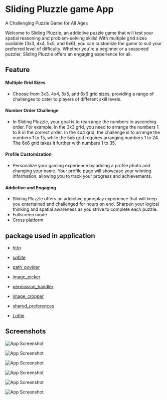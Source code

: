 
# Sliding Pluzzle game App

A Challenging Puzzle Game for All Ages

Welcome to Sliding Pluzzle, an addictive puzzle game that will test your spatial reasoning and problem-solving skills! With multiple grid sizes available (3x3, 4x4, 5x5, and 6x6), you can customize the game to suit your preferred level of difficulty. Whether you're a beginner or a seasoned puzzler, Sliding Pluzzle offers an engaging experience for all.


## Feature
  
#### Multiple Grid Sizes
- Choose from 3x3, 4x4, 5x5, and 6x6 grid sizes, providing a range of challenges to cater to players of different skill levels.

#### Number Order Challenge

- In Sliding Pluzzle, your goal is to rearrange the numbers in ascending order. For example, in the 3x3 grid, you need to arrange the numbers 1 to 8 in the correct order. In the 4x4 grid, the challenge is to arrange the numbers 1 to 15, while the 5x5 grid requires arranging numbers 1 to 24. The 6x6 grid takes it further with numbers 1 to 35.

#### Profile Customization
- Personalize your gaming experience by adding a profile photo and changing your name. Your profile page will showcase your winning information, allowing you to track your progress and achievements.

#### Addictive and Engaging

- Sliding Pluzzle offers an addictive gameplay experience that will keep you entertained and challenged for hours on end. Sharpen your logical thinking and spatial awareness as you strive to complete each puzzle.
- Fullscreen mode
- Cross platform


## package used in application

- [http](https://pub.dev/packages/http    )

- [sqflite](https://pub.dev/packages/sqflite)

- [path_povider](https://pub.dev/packages/path_provider)

- [image_picker](https://pub.dev/packages/image_picker)

- [permission_handler](https://pub.dev/packages/permission_handler)

- [image_cropper](https://pub.dev/packages/image_cropper)

- [shared_preferences](https://pub.dev/packages/shared_preferences)

- [Lottie](https://pub.dev/packages/lottie)



## Screenshots

![App Screenshot](https://github.com/Meetghetiya/Sliding_pluzzler_game/blob/master/Sliding_pluzzle/assets/projects/Screenshot1.png?raw=true)

![App Screenshot](https://github.com/Meetghetiya/Sliding_pluzzler_game/blob/master/Sliding_pluzzle/assets/projects/Screenshot2.png?raw=true)


![App Screenshot](https://github.com/Meetghetiya/Sliding_pluzzler_game/blob/master/Sliding_pluzzle/assets/projects/Screenshot3.png?raw=true)


![App Screenshot](https://github.com/Meetghetiya/Sliding_pluzzler_game/blob/master/Sliding_pluzzle/assets/projects/Screenshot4.png?raw=true)

![App Screenshot](https://github.com/Meetghetiya/Sliding_pluzzler_game/blob/master/Sliding_pluzzle/assets/projects/Screenshot5.png?raw=true)



![App Screenshot](https://github.com/Meetghetiya/Sliding_pluzzler_game/blob/master/Sliding_pluzzle/assets/projects/Screenshot6.png?raw=true)



